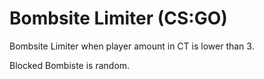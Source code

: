 # Bombsite Limiter (CS:GO)
Bombsite Limiter when player amount in CT is lower than 3.

Blocked Bombiste is random.
